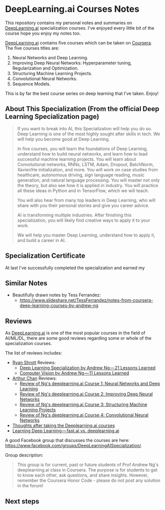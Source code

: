 # DeepLearning.ai Courses Notes

This repository contains my personal notes and summaries on [DeepLearning.ai](https://deeplearning.ai) specialization courses. I've enjoyed every little bit of the course hope you enjoy my notes too.

[DeepLearning.ai](https://deeplearning.ai)  contains five courses which can be taken on [Coursera](https://www.coursera.org/specializations/deep-learning). The five courses titles are:

1. Neural Networks and Deep Learning.
2. Improving Deep Neural Networks: Hyperparameter tuning, Regularization and Optimization.
3. Structuring Machine Learning Projects.
4. Convolutional Neural Networks.
5. Sequence Models.

This is by far the best course series on deep learning that I've taken. Enjoy!



## About This Specialization (From the official Deep Learning Specialization page)

> If you want to break into AI, this Specialization will help you do so. Deep Learning is one of the most highly sought after skills in tech. We will help you become good at Deep Learning.
>
> In five courses, you will learn the foundations of Deep Learning, understand how to build neural networks, and learn how to lead successful machine learning projects. You will learn about Convolutional networks, RNNs, LSTM, Adam, Dropout, BatchNorm, Xavier/He initialization, and more. You will work on case studies from healthcare, autonomous driving, sign language reading, music generation, and natural language processing. You will master not only the theory, but also see how it is applied in industry. You will practice all these ideas in Python and in TensorFlow, which we will teach.
>
> You will also hear from many top leaders in Deep Learning, who will share with you their personal stories and give you career advice.
>
> AI is transforming multiple industries. After finishing this specialization, you will likely find creative ways to apply it to your work.
>
> We will help you master Deep Learning, understand how to apply it, and build a career in AI.



## Specialization Certificate

At last I've successfully completed the specialization and earned my 


## Similar Notes

- Beautifully drawn notes by Tess Ferrandez:
  - https://www.slideshare.net/TessFerrandez/notes-from-coursera-deep-learning-courses-by-andrew-ng

## Reviews

As [DeepLearning.ai](https://deeplearning.ai) is one of the most popular courses in the field of AI/ML/DL, there are some good reviews regarding some or whole of the specialization courses.

The list of reviews includes:

- [Ryan Shrott](https://towardsdatascience.com/@ryanshrott?source=post_header_lockup) Reviews:
  - [Deep Learning Specialization by Andrew Ng — 21 Lessons Learned](https://towardsdatascience.com/deep-learning-specialization-by-andrew-ng-21-lessons-learned-15ffaaef627c)
  - [Computer Vision by Andrew Ng — 11 Lessons Learned](https://towardsdatascience.com/computer-vision-by-andrew-ng-11-lessons-learned-7d05c18a6999)
- [Arthur Chan](https://www.linkedin.com/in/arthchan2003/) Reviews:
  - [Review of Ng's deeplearning.ai Course 1: Neural Networks and Deep Learning](https://www.linkedin.com/pulse/review-ngs-deeplearningai-course-1-neural-networks-deep-arthur-chan/?lipi=urn%3Ali%3Apage%3Ad_flagship3_profile_view_base_post_details%3BVLk6TK8sThiFt5gZF%2B25Ug%3D%3D)
  - [Review of Ng's deeplearning.ai Course 2: Improving Deep Neural Networks](https://www.linkedin.com/pulse/review-ngs-deeplearningai-course-2-improving-deep-neural-arthur-chan/?lipi=urn%3Ali%3Apage%3Ad_flagship3_profile_view_base_post_details%3BVLk6TK8sThiFt5gZF%2B25Ug%3D%3D)
  - [Review of Ng's deeplearning.ai Course 3: Structuring Machine Learning Projects](https://www.linkedin.com/pulse/review-ngs-deeplearningai-course-3-structuring-machine-arthur-chan/?lipi=urn%3Ali%3Apage%3Ad_flagship3_profile_view_base_post_details%3BVLk6TK8sThiFt5gZF%2B25Ug%3D%3D)
  - [Review of Ng's deeplearning.ai Course 4: Convolutional Neural Networks](https://www.linkedin.com/pulse/review-ngs-deeplearningai-course-4-convolutional-neural-arthur-chan/?lipi=urn%3Ali%3Apage%3Ad_flagship3_profile_view_base_post_details%3BVLk6TK8sThiFt5gZF%2B25Ug%3D%3D)
- [Thoughts after taking the Deeplearning.ai courses](https://towardsdatascience.com/thoughts-after-taking-the-deeplearning-ai-courses-8568f132153)
- [Learning Deep Learning — fast.ai vs. deeplearning.ai](https://medium.com/@markryan_69718/learning-deep-learning-fast-ai-vs-deeplearning-ai-34f9c42cf701)



A good Facebook group that discusses the courses are here: https://www.facebook.com/groups/DeepLearningAISpecialization/.

Group description:

> This group is for current, past or future students of Prof Andrew Ng's deeplearning.ai class in Coursera. The purpose is for students to get to know each other, ask questions, and share insights. However, remember the Coursera Honor Code - please do not post any solution in the forum! 



## Next steps

